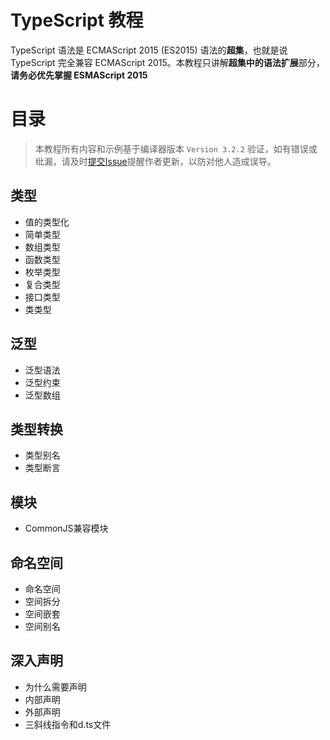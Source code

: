 # TypeScript 教程

TypeScript 语法是 ECMAScript 2015 (ES2015) 语法的**超集**，也就是说TypeScript 完全兼容 ECMAScript 2015。本教程只讲解**超集中的语法扩展**部分，**请务必优先掌握 ESMAScript 2015**

# 目录

> 本教程所有内容和示例基于编译器版本 `Version 3.2.2` 验证，如有错误或纰漏，请及时[提交Issue](https://github.com/joye61/typescript-tutorial/issues/new)提醒作者更新，以防对他人造成误导。

## 类型

- 值的类型化
- 简单类型
- 数组类型
- 函数类型
- 枚举类型
- 复合类型
- 接口类型
- 类类型


## 泛型

- 泛型语法
- 泛型约束
- 泛型数组

## 类型转换

- 类型别名
- 类型断言

## 模块

- CommonJS兼容模块

## 命名空间

- 命名空间
- 空间拆分
- 空间嵌套
- 空间别名

## 深入声明

- 为什么需要声明
- 内部声明
- 外部声明
- 三斜线指令和d.ts文件